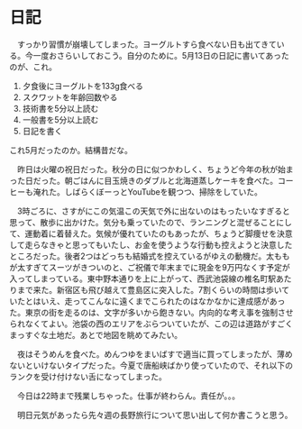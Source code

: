 # 日記

　すっかり習慣が崩壊してしまった。ヨーグルトすら食べない日も出てきている。今一度おさらいしておこう。自分のために。5月13日の日記に書いてあったのが、これ。

1. 夕食後にヨーグルトを133g食べる
2. スクワットを年齢回数やる
3. 技術書を5分以上読む
4. 一般書を5分以上読む
5. 日記を書く

これ5月だったのか。結構昔だな。

　昨日は火曜の祝日だった。秋分の日に似つかわしく、ちょうど今年の秋が始まった日だった。朝ごはんに目玉焼きのダブルと北海道蒸しケーキを食べた。コーヒーも淹れた。しばらくぼーっとYouTubeを観つつ、掃除をしていた。

　3時ごろに、さすがにこの気温この天気で外に出ないのはもったいなすぎると思って、散歩に出かけた。気分も乗っていたので、ランニングと混ぜることにして、運動着に着替えた。気候が優れていたのもあったが、ちょうど脚痩せを決意して走らなきゃと思ってもいたし、お金を使うような行動も控えようと決意したところだった。後者2つはどっちも結婚式を控えているがゆえの動機だ。太ももが太すぎてスーツがきついのと、ご祝儀で年末までに現金を9万円なくす予定が入ってしまっている。東中野本通りを上に上がって、西武池袋線の椎名町駅あたりまで来た。新宿区も飛び越えて豊島区に突入した。7割くらいの時間は歩いていたとはいえ、走ってこんなに遠くまでこられたのはなかなかに達成感があった。東京の街を走るのは、文字が多いから飽きない。内向的な考え事を強制させられなくてよい。池袋の西のエリアをぶらついていたが、この辺は道路がすごくまっすぐな土地だ。あとで地図を眺めてみたい。

　夜はそうめんを食べた。めんつゆをまいばすで適当に買ってしまったが、薄めないといけないタイプだった。今夏で唐船峡ばかり使っていたので、それ以下のランクを受け付けない舌になってしまった。

　今日は22時まで残業しちゃった。仕事が終わらん。責任が。。。

　明日元気があったら先々週の長野旅行について思い出して何か書こうと思う。
